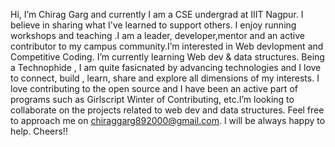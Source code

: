  Hi, I’m Chirag Garg and currently I am a CSE undergrad at IIIT Nagpur. I believe in sharing what I've learned to support others. I enjoy running workshops and teaching .I am a leader, developer,mentor and an active contributor to my campus community.I’m interested in Web devlopment and Competitive Coding. I’m currently learning Web dev & data structures. Being a Technophide , I am quite fasicnated by advancing technologies and I love to connect, build , learn, share and explore all dimensions of my interests. I love contributing to the open source and I have been an active part of programs such as Girlscript Winter of Contributing, etc.I’m looking to collaborate on the projects related to web dev and data structures.
 Feel free to approach me on chiraggarg892000@gmail.com. I will be always happy to help. Cheers!!
 
 
 

<!---
chiraggarg890/chiraggarg890 is a ✨ special ✨ repository because its `README.md` (this file) appears on your GitHub profile.
You can click the Preview link to take a look at your changes.
--->
